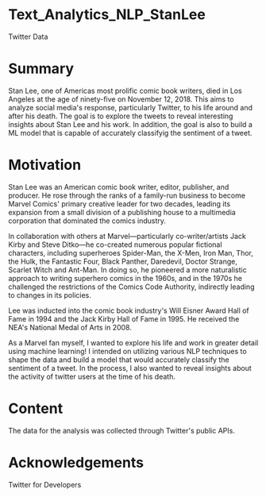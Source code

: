 # Text_Analytics_NLP_StanLee 
Twitter Data

# Summary
Stan Lee, one of Americas most prolific comic book writers, died in Los Angeles at the age of ninety-five on November 12, 2018. This aims to analyze social media's response, particularly Twitter, to his life around and after his death. The goal is to explore the tweets to reveal interesting insights about Stan Lee and his work. In addition, the goal is also to build a ML model that is capable of accurately classifyig the sentiment of a tweet.

# Motivation
Stan Lee was an American comic book writer, editor, publisher, and producer. He rose through the ranks of a family-run business to become Marvel Comics' primary creative leader for two decades, leading its expansion from a small division of a publishing house to a multimedia corporation that dominated the comics industry.

In collaboration with others at Marvel—particularly co-writer/artists Jack Kirby and Steve Ditko—he co-created numerous popular fictional characters, including superheroes Spider-Man, the X-Men, Iron Man, Thor, the Hulk, the Fantastic Four, Black Panther, Daredevil, Doctor Strange, Scarlet Witch and Ant-Man. In doing so, he pioneered a more naturalistic approach to writing superhero comics in the 1960s, and in the 1970s he challenged the restrictions of the Comics Code Authority, indirectly leading to changes in its policies.

Lee was inducted into the comic book industry's Will Eisner Award Hall of Fame in 1994 and the Jack Kirby Hall of Fame in 1995. He received the NEA's National Medal of Arts in 2008.

As a Marvel fan myself, I wanted to explore his life and work in greater detail using machine learning! I intended on utilizing various NLP techniques to shape the data and build a model that would accurately classify the sentiment of a tweet. In the process, I also wanted to reveal insights about the activity of twitter users at the time of his death.

# Content
The data for the analysis was collected through Twitter's public APIs.

# Acknowledgements
Twitter for Developers
